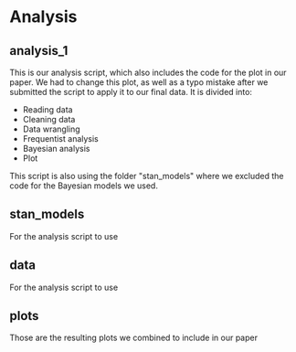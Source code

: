 # Analysis

## analysis_1
This is our analysis script, which also includes the code for the plot in our paper.
We had to change this plot, as well as a typo mistake after we submitted the script to apply it to our final data.
It is divided into:

- Reading data
- Cleaning data
- Data wrangling
- Frequentist analysis
- Bayesian analysis
- Plot

This script is also using the folder "stan_models" where we excluded the code for the Bayesian models we used.

## stan_models
For the analysis script to use
## data
For the analysis script to use
## plots
Those are the resulting plots we combined to include in our paper





















